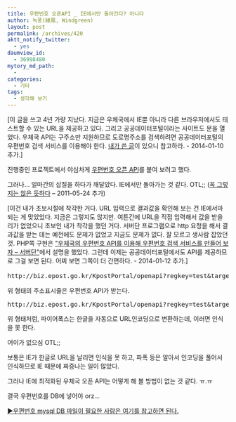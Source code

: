 ```yaml
---
title: 우편번호 오픈API _ IE에서만 돌아간다? 아니다
author: 녹풍(綠風, Windgreen)
layout: post
permalink: /archives/420
aktt_notify_twitter:
  - yes
daumview_id:
  - 36998480
mytory_md_path:
  - 
categories:
  - 기타
tags:
  - 생각해 보기
---
```

[이 글을 쓰고 4년 가량 지났다. 지금은 우체국에서 IE뿐 아니라 다른 브라우저에서도 테스트할 수 있는 URL을 제공하고 있다. 그리고 공공데이터포털이라는 사이트도 문을 열었다. 우체국 API는 구주소만 지원하므로 도로명주소를 검색하려면 공공데이터포털의 우편번호 검색 서비스를 이용해야 한다. [내가 쓴 글][1]이 있으니 참고하라. - 2014-01-10 추가.]

진행중인 프로젝트에서 야심차게 <a href="http://biz.epost.go.kr/customCenter/custom/custom_9.jsp?subGubun=sub_3&subGubun_1=cum_17&gubun=m07" target="_blank">우편번호 오픈 API</a>를 붙여 보려고 했다.

그러나&#8230; 얼마간의 삽질을 하다가 깨달았다. IE에서만 돌아가는 것 같다. OTL;; ([꼭 그렇지는 않은 듯하다][2] &#8211; 2011-05-24 추가)

[이건 내가 초보시절에 착각한 거다. URL 입력으로 결과값을 확인해 보는 건 IE에서마 되는 게 맞았었다. 지금은 그렇지도 않지만. 여튼간에 URL을 직접 입력해서 값을 받을 리가 없었으니 초보인 내가 착각을 했던 거다. 서버단 프로그램으로 http 요청을 해서 결과값을 받는 데는 예전에도 문제가 없었고 지금도 문제가 없다. 잘 모르고 생사람 잡았던 것. PHP쪽 구현은 ["우체국의 우편번호 API를 이용해 우편번호 검색 서비스를 만들어 보자 – 서버단"][3]에서 설명을 했었다. 그런데 이제는 공공데이터포털에서도 API를 제공하므로 그걸 보면 된다. 어찌 보면 그쪽이 더 간편하다. - 2014-01-12 추가.]

<pre>http://biz.epost.go.kr/KpostPortal/openapi?regkey=test&target=post&query=구의1동</pre>

위 형태의 주소표시줄은 우편번호 API가 받는다.

<pre>http://biz.epost.go.kr/KpostPortal/openapi?regkey=test&target=post&query=%B1%B8%C0%C71%B5%BF</pre>

위 형태처럼, 파이어폭스는 한글을 자동으로 URL인코딩으로 변환하는데, 이러면 인식을 못 한다.

어이가 없으심 OTL;;

보통은 IE가 한글로 URL을 날리면 인식을 못 하고, 파폭 등은 알아서 인코딩을 풀어서 인식하므로 IE 때문에 짜증나는 일이 많았다.

그러나 IE에 최적화된 우체국 오픈 API는 어떻게 해 볼 방법이 없는 것 같다. ㅠ.ㅠ

결국 우편번호를 DB에 넣어야 orz&#8230;

[▶우편번호 mysql DB 파일이 필요한 사람은 여기를 참고하면 된다.][4]

 [1]: http://mytory.net/archives/12185 "공공데이터포털 우편번호 신청 절차와 API 정리"
 [2]: http://mytory.net/archives/1284 "우체국의 우편번호 API를 이용해 우편번호 검색 서비스를 만들어 보자 (1) 서버단"
 [3]: http://mytory.net/archives/1284 "우체국의 우편번호 API를 이용해 우편번호 검색 서비스를 만들어 보자 – 서버단"
 [4]: http://mytory.net/archives/579